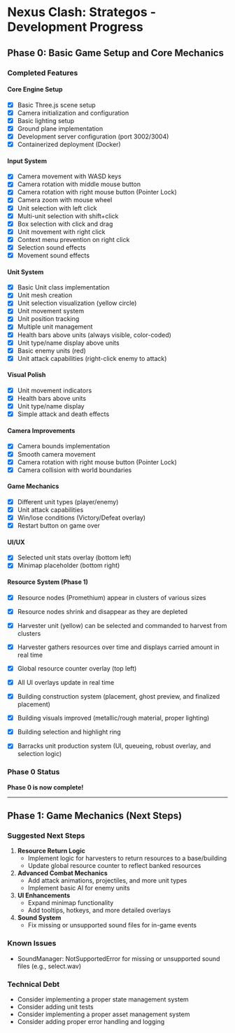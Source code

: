 # Nexus Clash: Strategos - Development Progress

## Phase 0: Basic Game Setup and Core Mechanics

### Completed Features

#### Core Engine Setup
- [x] Basic Three.js scene setup
- [x] Camera initialization and configuration
- [x] Basic lighting setup
- [x] Ground plane implementation
- [x] Development server configuration (port 3002/3004)
- [x] Containerized deployment (Docker)

#### Input System
- [x] Camera movement with WASD keys
- [x] Camera rotation with middle mouse button
- [x] Camera rotation with right mouse button (Pointer Lock)
- [x] Camera zoom with mouse wheel
- [x] Unit selection with left click
- [x] Multi-unit selection with shift+click
- [x] Box selection with click and drag
- [x] Unit movement with right click
- [x] Context menu prevention on right click
- [x] Selection sound effects
- [x] Movement sound effects

#### Unit System
- [x] Basic Unit class implementation
- [x] Unit mesh creation
- [x] Unit selection visualization (yellow circle)
- [x] Unit movement system
- [x] Unit position tracking
- [x] Multiple unit management
- [x] Health bars above units (always visible, color-coded)
- [x] Unit type/name display above units
- [x] Basic enemy units (red)
- [x] Unit attack capabilities (right-click enemy to attack)

#### Visual Polish
- [x] Unit movement indicators
- [x] Health bars above units
- [x] Unit type/name display
- [x] Simple attack and death effects

#### Camera Improvements
- [x] Camera bounds implementation
- [x] Smooth camera movement
- [x] Camera rotation with right mouse button (Pointer Lock)
- [x] Camera collision with world boundaries

#### Game Mechanics
- [x] Different unit types (player/enemy)
- [x] Unit attack capabilities
- [x] Win/lose conditions (Victory/Defeat overlay)
- [x] Restart button on game over

#### UI/UX
- [x] Selected unit stats overlay (bottom left)
- [x] Minimap placeholder (bottom right)

#### Resource System (Phase 1)
- [x] Resource nodes (Promethium) appear in clusters of various sizes
- [x] Resource nodes shrink and disappear as they are depleted
- [x] Harvester unit (yellow) can be selected and commanded to harvest from clusters
- [x] Harvester gathers resources over time and displays carried amount in real time
- [x] Global resource counter overlay (top left)
- [x] All UI overlays update in real time

- [x] Building construction system (placement, ghost preview, and finalized placement)
- [x] Building visuals improved (metallic/rough material, proper lighting)
- [x] Building selection and highlight ring
- [x] Barracks unit production system (UI, queueing, robust overlay, and selection logic)

### Phase 0 Status
**Phase 0 is now complete!**

---

## Phase 1: Game Mechanics (Next Steps)

### Suggested Next Steps
1. **Resource Return Logic**
   - Implement logic for harvesters to return resources to a base/building
   - Update global resource counter to reflect banked resources
2. **Advanced Combat Mechanics**
   - Add attack animations, projectiles, and more unit types
   - Implement basic AI for enemy units
3. **UI Enhancements**
   - Expand minimap functionality
   - Add tooltips, hotkeys, and more detailed overlays
4. **Sound System**
   - Fix missing or unsupported sound files for in-game events

### Known Issues
- SoundManager: NotSupportedError for missing or unsupported sound files (e.g., select.wav)

### Technical Debt
- Consider implementing a proper state management system
- Consider adding unit tests
- Consider implementing a proper asset management system
- Consider adding proper error handling and logging
